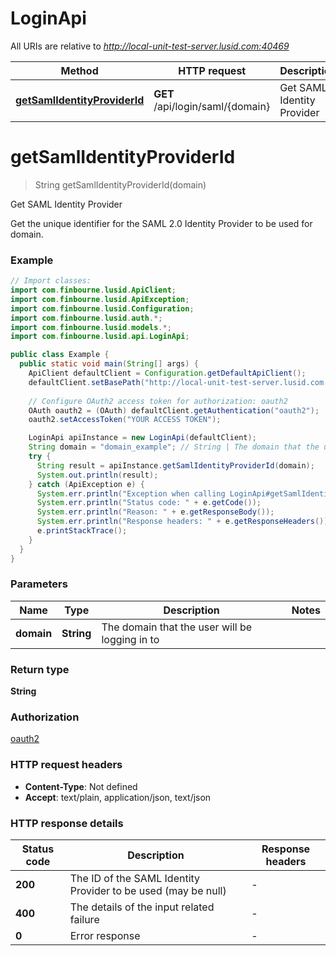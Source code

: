 # LoginApi

All URIs are relative to *http://local-unit-test-server.lusid.com:40469*

Method | HTTP request | Description
------------- | ------------- | -------------
[**getSamlIdentityProviderId**](LoginApi.md#getSamlIdentityProviderId) | **GET** /api/login/saml/{domain} | Get SAML Identity Provider


<a name="getSamlIdentityProviderId"></a>
# **getSamlIdentityProviderId**
> String getSamlIdentityProviderId(domain)

Get SAML Identity Provider

Get the unique identifier for the SAML 2.0 Identity Provider to be used for domain.

### Example
```java
// Import classes:
import com.finbourne.lusid.ApiClient;
import com.finbourne.lusid.ApiException;
import com.finbourne.lusid.Configuration;
import com.finbourne.lusid.auth.*;
import com.finbourne.lusid.models.*;
import com.finbourne.lusid.api.LoginApi;

public class Example {
  public static void main(String[] args) {
    ApiClient defaultClient = Configuration.getDefaultApiClient();
    defaultClient.setBasePath("http://local-unit-test-server.lusid.com:40469");
    
    // Configure OAuth2 access token for authorization: oauth2
    OAuth oauth2 = (OAuth) defaultClient.getAuthentication("oauth2");
    oauth2.setAccessToken("YOUR ACCESS TOKEN");

    LoginApi apiInstance = new LoginApi(defaultClient);
    String domain = "domain_example"; // String | The domain that the user will be logging in to
    try {
      String result = apiInstance.getSamlIdentityProviderId(domain);
      System.out.println(result);
    } catch (ApiException e) {
      System.err.println("Exception when calling LoginApi#getSamlIdentityProviderId");
      System.err.println("Status code: " + e.getCode());
      System.err.println("Reason: " + e.getResponseBody());
      System.err.println("Response headers: " + e.getResponseHeaders());
      e.printStackTrace();
    }
  }
}
```

### Parameters

Name | Type | Description  | Notes
------------- | ------------- | ------------- | -------------
 **domain** | **String**| The domain that the user will be logging in to |

### Return type

**String**

### Authorization

[oauth2](../README.md#oauth2)

### HTTP request headers

 - **Content-Type**: Not defined
 - **Accept**: text/plain, application/json, text/json

### HTTP response details
| Status code | Description | Response headers |
|-------------|-------------|------------------|
**200** | The ID of the SAML Identity Provider to be used (may be null) |  -  |
**400** | The details of the input related failure |  -  |
**0** | Error response |  -  |

